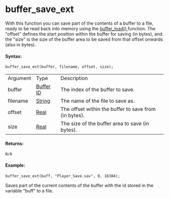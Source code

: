 # buffer_save_ext

With this function you can save part of the contents of a buffer to a
file, ready to be read back into memory using the [ buffer_load()
](buffer_load) function. The "offset" defines the start position
within the buffer for saving (in bytes), and the "size" is the size of
the buffer area to be saved from that offset onwards (also in bytes).

#### Syntax:

``` gml
buffer_save_ext(buffer, filename, offset, size);
```

|          |                                                                                       |                                                       |
|----------|---------------------------------------------------------------------------------------|-------------------------------------------------------|
| Argument | Type                                                                                  | Description                                           |
| buffer   |  [Buffer ID](../../../../GameMaker_Language/GML_Reference/Buffers/buffer_create)  | The index of the buffer to save.                      |
| filename |  [String](../../../../GameMaker_Language/GML_Overview/Data_Types)                 | The name of the file to save as.                      |
| offset   |  [Real](../../../../GameMaker_Language/GML_Overview/Data_Types)                   | The offset within the buffer to save from (in bytes). |
| size     |  [Real](../../../../GameMaker_Language/GML_Overview/Data_Types)                   | The size of the buffer area to save (in bytes).       |

#### Returns:

``` gml
N/A
```

#### Example:

``` gml
buffer_save_ext(buff, "Player_Save.sav", 0, 16384);
```

Saves part of the current contents of the buffer with the id stored in
the variable "buff" to a file.
